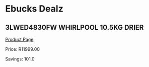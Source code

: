 
# Ebucks Dealz
## 3LWED4830FW WHIRLPOOL 10.5KG DRIER
[Product Page](https://www.ebucks.com/web/shop/productSelected.do?prodId=1173219299&catId=704981826)

Price: R11999.00

Savings: 101.0


	